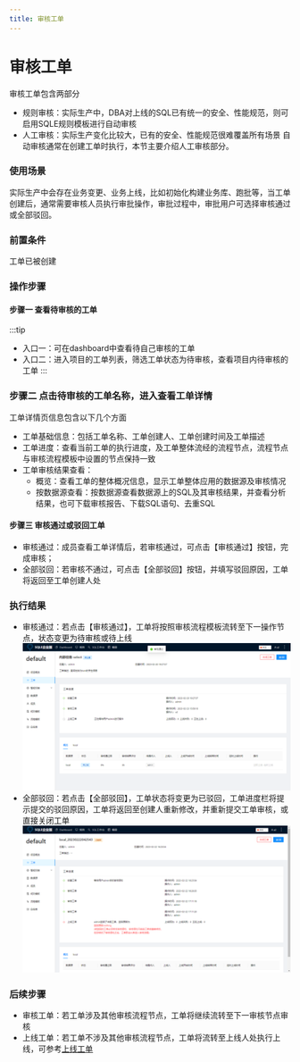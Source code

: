 ```yaml
---
title: 审核工单
---
```

# 审核工单
审核工单包含两部分
* 规则审核：实际生产中，DBA对上线的SQL已有统一的安全、性能规范，则可启用SQLE规则模板进行自动审核
* 人工审核：实际生产变化比较大，已有的安全、性能规范很难覆盖所有场景
自动审核通常在创建工单时执行，本节主要介绍人工审核部分。

### 使用场景
实际生产中会存在业务变更、业务上线，比如初始化构建业务库、跑批等，当工单创建后，通常需要审核人员执行审批操作，审批过程中，审批用户可选择审核通过或全部驳回。

### 前置条件
工单已被创建

### 操作步骤
#### 步骤一 查看待审核的工单
:::tip
* 入口一：可在dashboard中查看待自己审核的工单
* 入口二：进入项目的工单列表，筛选工单状态为待审核，查看项目内待审核的工单
:::

### 步骤二  点击待审核的工单名称，进入查看工单详情
工单详情页信息包含以下几个方面

* 工单基础信息：包括工单名称、工单创建人、工单创建时间及工单描述
* 工单进度：查看当前工单的执行进度，及工单整体流经的流程节点，流程节点与审核流程模板中设置的节点保持一致
* 工单审核结果查看：
    * 概览：查看工单的整体概况信息，显示工单整体应用的数据源及审核情况
    * 按数据源查看：按数据源查看数据源上的SQL及其审核结果，并查看分析结果，也可下载审核报告、下载SQL语句、去重SQL

#### 步骤三 审核通过或驳回工单
* 审核通过：成员查看工单详情后，若审核通过，可点击【审核通过】按钮，完成审核；
* 全部驳回：若审核不通过，可点击【全部驳回】按钮，并填写驳回原因，工单将返回至工单创建人处

### 执行结果
* 审核通过：若点击【审核通过】，工单将按照审核流程模板流转至下一操作节点，状态变更为待审核或待上线
![approve](img/audit-approve.png)
* 全部驳回：若点击【全部驳回】，工单状态将变更为已驳回，工单进度栏将提示提交的驳回原因，工单将返回至创建人重新修改，并重新提交工单审核，或直接关闭工单
![deny](img/audit-deny.png)

### 后续步骤
* 审核工单：若工单涉及其他审核流程节点，工单将继续流转至下一审核节点审核
* 上线工单：若工单不涉及其他审核流程节点，工单将流转至上线人处执行上线，可参考[上线工单](exec-workflow.md)






